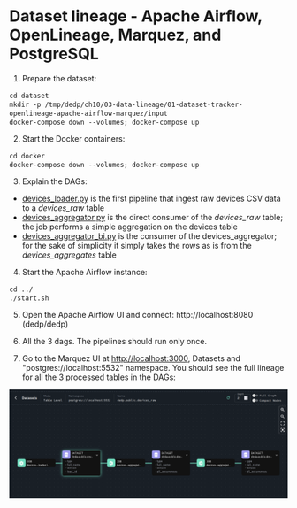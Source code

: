 # Dataset lineage - Apache Airflow, OpenLineage, Marquez, and PostgreSQL


1. Prepare the dataset:
```
cd dataset
mkdir -p /tmp/dedp/ch10/03-data-lineage/01-dataset-tracker-openlineage-apache-airflow-marquez/input
docker-compose down --volumes; docker-compose up
```

2. Start the Docker containers:
```
cd docker
docker-compose down --volumes; docker-compose up
```

3. Explain the DAGs:
* [devices_loader.py](dags/devices_loader.py) is the first pipeline that ingest raw devices CSV data to a _devices_raw_ table
* [devices_aggregator.py](dags/devices_aggregator.py) is the direct consumer of the _devices_raw_ table; the job performs
a simple aggregation on the devices table
* [devices_aggregator_bi.py](dags/devices_aggregator_bi.py) is the consumer of the devices_aggregator; for the sake of 
simplicity it simply takes the rows as is from the _devices_aggregates_ table

4. Start the Apache Airflow instance:
```
cd ../
./start.sh
```

5. Open the Apache Airflow UI and connect: http://localhost:8080 (dedp/dedp)

6. All the 3 dags. The pipelines should run only once.

7. Go to the Marquez UI at [http://localhost:3000](http://localhost:3000), Datasets and "postgres://localhost:5532" namespace.
You should see the full lineage for all the 3 processed tables in the DAGs:

![tables_lineage.png](assets/tables_lineage.png)